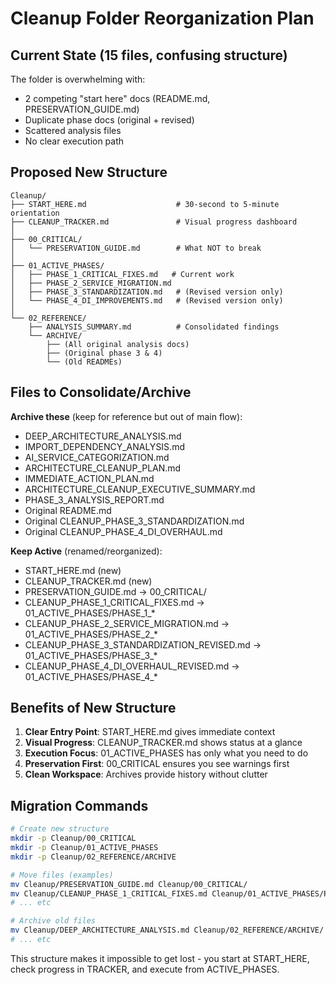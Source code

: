 # Cleanup Folder Reorganization Plan

## Current State (15 files, confusing structure)

The folder is overwhelming with:
- 2 competing "start here" docs (README.md, PRESERVATION_GUIDE.md)
- Duplicate phase docs (original + revised)
- Scattered analysis files
- No clear execution path

## Proposed New Structure

```
Cleanup/
├── START_HERE.md                    # 30-second to 5-minute orientation
├── CLEANUP_TRACKER.md               # Visual progress dashboard
│
├── 00_CRITICAL/
│   └── PRESERVATION_GUIDE.md        # What NOT to break
│
├── 01_ACTIVE_PHASES/
│   ├── PHASE_1_CRITICAL_FIXES.md   # Current work
│   ├── PHASE_2_SERVICE_MIGRATION.md 
│   ├── PHASE_3_STANDARDIZATION.md   # (Revised version only)
│   └── PHASE_4_DI_IMPROVEMENTS.md   # (Revised version only)
│
└── 02_REFERENCE/
    ├── ANALYSIS_SUMMARY.md          # Consolidated findings
    └── ARCHIVE/
        ├── (All original analysis docs)
        ├── (Original phase 3 & 4)
        └── (Old READMEs)
```

## Files to Consolidate/Archive

**Archive these** (keep for reference but out of main flow):
- DEEP_ARCHITECTURE_ANALYSIS.md
- IMPORT_DEPENDENCY_ANALYSIS.md  
- AI_SERVICE_CATEGORIZATION.md
- ARCHITECTURE_CLEANUP_PLAN.md
- IMMEDIATE_ACTION_PLAN.md
- ARCHITECTURE_CLEANUP_EXECUTIVE_SUMMARY.md
- PHASE_3_ANALYSIS_REPORT.md
- Original README.md
- Original CLEANUP_PHASE_3_STANDARDIZATION.md
- Original CLEANUP_PHASE_4_DI_OVERHAUL.md

**Keep Active** (renamed/reorganized):
- START_HERE.md (new)
- CLEANUP_TRACKER.md (new)
- PRESERVATION_GUIDE.md → 00_CRITICAL/
- CLEANUP_PHASE_1_CRITICAL_FIXES.md → 01_ACTIVE_PHASES/PHASE_1_*
- CLEANUP_PHASE_2_SERVICE_MIGRATION.md → 01_ACTIVE_PHASES/PHASE_2_*
- CLEANUP_PHASE_3_STANDARDIZATION_REVISED.md → 01_ACTIVE_PHASES/PHASE_3_*
- CLEANUP_PHASE_4_DI_OVERHAUL_REVISED.md → 01_ACTIVE_PHASES/PHASE_4_*

## Benefits of New Structure

1. **Clear Entry Point**: START_HERE.md gives immediate context
2. **Visual Progress**: CLEANUP_TRACKER.md shows status at a glance
3. **Execution Focus**: 01_ACTIVE_PHASES has only what you need to do
4. **Preservation First**: 00_CRITICAL ensures you see warnings first
5. **Clean Workspace**: Archives provide history without clutter

## Migration Commands

```bash
# Create new structure
mkdir -p Cleanup/00_CRITICAL
mkdir -p Cleanup/01_ACTIVE_PHASES  
mkdir -p Cleanup/02_REFERENCE/ARCHIVE

# Move files (examples)
mv Cleanup/PRESERVATION_GUIDE.md Cleanup/00_CRITICAL/
mv Cleanup/CLEANUP_PHASE_1_CRITICAL_FIXES.md Cleanup/01_ACTIVE_PHASES/PHASE_1_CRITICAL_FIXES.md
# ... etc

# Archive old files
mv Cleanup/DEEP_ARCHITECTURE_ANALYSIS.md Cleanup/02_REFERENCE/ARCHIVE/
# ... etc
```

This structure makes it impossible to get lost - you start at START_HERE, check progress in TRACKER, and execute from ACTIVE_PHASES.